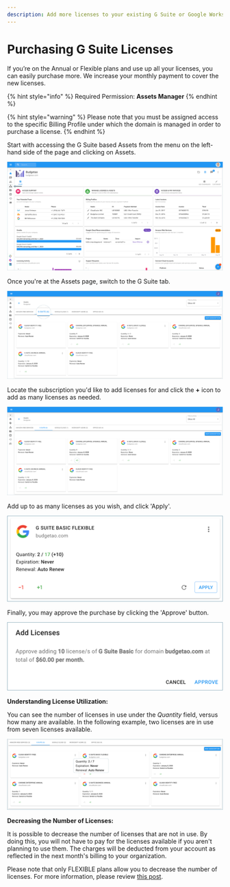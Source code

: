 ```yaml
---
description: Add more licenses to your existing G Suite or Google Workspace subscriptions.
---
```


# Purchasing G Suite Licenses

If you’re on the Annual or Flexible plans and use up all your licenses, you can easily purchase more. We increase your monthly payment to cover the new licenses. 

{% hint style="info" %}
Required Permission: **Assets Manager**
{% endhint %}

{% hint style="warning" %}
Please note that you must be assigned access to the specific Billing Profile under which the domain is managed in order to purchase a license.
{% endhint %}

Start with accessing the G Suite based Assets from the menu on the left-hand side of the page and clicking on Assets.

![](<../.gitbook/assets/assets-icon-1- (4) (5) (5).png>)

Once you're at the Assets page, switch to the G Suite tab.

![](<../.gitbook/assets/g-suite (2) (2) (2) (1).png>)

Locate the subscription you'd like to add licenses for and click the **+** icon to add as many licenses as needed. 

![](../.gitbook/assets/g-suite2.png)

Add up to as many licenses as you wish, and click 'Apply'.

![](../.gitbook/assets/apply.png)

Finally, you may approve the purchase by clicking the 'Approve' button.

![](../.gitbook/assets/approve.png)

**Understanding License Utilization:**

You can see the number of licenses in use under the _Quantity_ field, versus how many are available. In the following example, two licenses are in use from seven licenses available.

![](../.gitbook/assets/quantity.png)

**Decreasing the Number of Licenses:**

It is possible to decrease the number of licenses that are not in use. By doing this, you will not have to pay for the licenses available if you aren't planning to use them. The charges will be deducted from your account as reflected in the next month's billing to your organization.

Please note that only FLEXIBLE plans allow you to decrease the number of licenses. For more information, please review [this post](https://support.google.com/a/answer/6154359).
